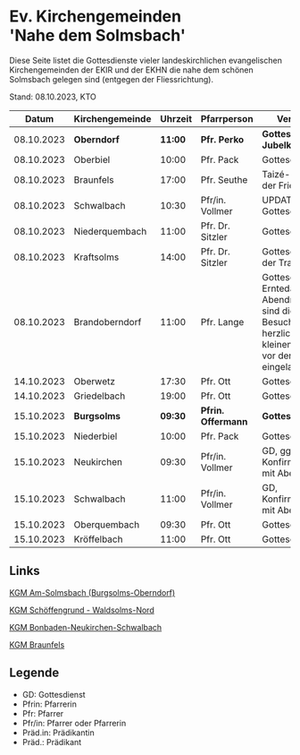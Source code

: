 # Ev. Kirchengemeinden<br>'Nahe dem Solmsbach'
Diese Seite listet die Gottesdienste vieler landeskirchlichen evangelischen Kirchengemeinden
der EKIR und der EKHN die nahe dem schönen Solmsbach gelegen sind (entgegen der Fliessrichtung).

Stand: 08.10.2023, KTO

Datum        | Kirchengemeinde | Uhrzeit    | Pfarrperson       | Veranstaltung |
------------ | --------------- | ---------- | ----------------- | ------------- |
08.10.2023   | **Oberndorf**   | **11:00**  | **Pfr. Perko**    | **Gottesdienst - Jubelkonfirmation** | 
08.10.2023   | Oberbiel        | 10:00      | Pfr. Pack         | Gottesdienst |
08.10.2023   | Braunfels       | 17:00      | Pfr. Seuthe       | Taizé-Lichterfeier in der Friedenskirche |
08.10.2023   | Schwalbach      | 10:30      | Pfr/in. Vollmer   | UPDATE-Gottesdienst |
08.10.2023   | Niederquembach  | 11:00      | Pfr. Dr. Sitzler  | Gottesdienst |
08.10.2023   | Kraftsolms      | 14:00      | Pfr. Dr. Sitzler  | Gottesdienst - Tag der Trachten |
08.10.2023   | Brandoberndorf  | 11:00      | Pfr. Lange        | Gottesdienst zum Erntedankfest mit Abendmahl. Danach sind die Besucher:innen herzlich zu einem kleinen Steh-Imbiss vor der Kirche eingeladen |
14.10.2023   | Oberwetz        | 17:30      | Pfr. Ott          | Gottesdienst |
14.10.2023   | Griedelbach     | 19:00      | Pfr. Ott          | Gottesdienst |
15.10.2023   | **Burgsolms**   | **09:30**  | **Pfrin. Offermann**  | **Gottesdienst** | 
15.10.2023   | Niederbiel      | 10:00      | Pfr. Pack         | Gottesdienst |
15.10.2023   | Neukirchen      | 09:30      | Pfr/in. Vollmer   | GD, ggf. Konfirmationsjubiläen mit Abendmahl |
15.10.2023   | Schwalbach      | 11:00      | Pfr/in. Vollmer   | GD, Konfirmationsjubiläen mit Abendmahl |
15.10.2023   | Oberquembach    | 09:30      | Pfr. Ott          | Gottesdienst |
15.10.2023   | Kröffelbach     | 11:00      | Pfr. Ott          | Gottesdienst |

## Links

[KGM Am-Solmsbach (Burgsolms-Oberndorf)](https://burgsolms.ekir.de)

[KGM Schöffengrund - Waldsolms-Nord](https://schoeffengrund-waldsolms.ekir.de)

[KGM Bonbaden-Neukirchen-Schwalbach](https://www.evangelisch-bonbaden-schwalbach-neukirchen.de/gottesdienste/)

[KGM Braunfels](https://www.evangelisch-in-braunfels.de)


## Legende
- GD: Gottesdienst
- Pfrin: Pfarrerin
- Pfr: Pfarrer
- Pfr/in: Pfarrer oder Pfarrerin
- Präd.in: Prädikantin
- Präd.: Prädikant
